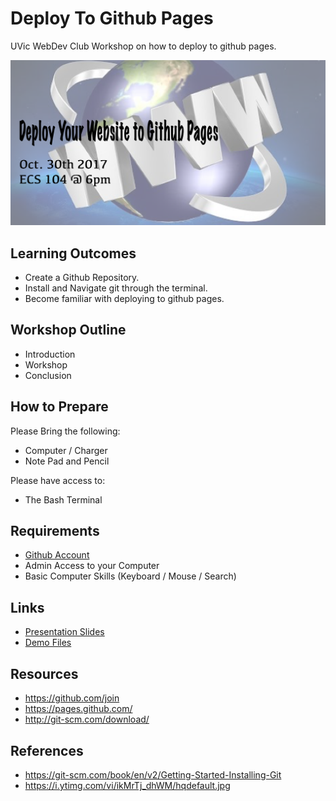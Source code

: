 # Deploy To Github Pages

UVic WebDev Club Workshop on how to deploy to github pages.

![FB Banner](./images/DeployWebsiteWorkshop.png)

## Learning Outcomes

* Create a Github Repository.
* Install and Navigate git through the terminal.
* Become familiar with deploying to github pages.

## Workshop Outline

* Introduction
* Workshop
* Conclusion

## How to Prepare

Please Bring the following:

* Computer / Charger
* Note Pad and Pencil

Please have access to:

* The Bash Terminal

## Requirements

* [Github Account](https://github.com/join)
* Admin Access to your Computer
* Basic Computer Skills (Keyboard / Mouse / Search)

## Links

* [Presentation Slides](./presentation/GithubPagesWorkshop-UVicWebDevClub.pdf)
* [Demo Files](./demo-files)

## Resources

* https://github.com/join
* https://pages.github.com/
* http://git-scm.com/download/

## References

* https://git-scm.com/book/en/v2/Getting-Started-Installing-Git
* https://i.ytimg.com/vi/ikMrTj_dhWM/hqdefault.jpg
